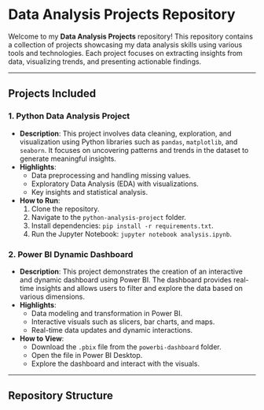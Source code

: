 # Data Analysis Projects Repository

Welcome to my **Data Analysis Projects** repository! This repository contains a collection of projects showcasing my data analysis skills using various tools and technologies. Each project focuses on extracting insights from data, visualizing trends, and presenting actionable findings.

---

## Projects Included

### 1. **Python Data Analysis Project**
   - **Description**: This project involves data cleaning, exploration, and visualization using Python libraries such as `pandas`, `matplotlib`, and `seaborn`. It focuses on uncovering patterns and trends in the dataset to generate meaningful insights.
   - **Highlights**:
     - Data preprocessing and handling missing values.
     - Exploratory Data Analysis (EDA) with visualizations.
     - Key insights and statistical analysis.
   - **How to Run**:
     1. Clone the repository.
     2. Navigate to the `python-analysis-project` folder.
     3. Install dependencies: `pip install -r requirements.txt`.
     4. Run the Jupyter Notebook: `jupyter notebook analysis.ipynb`.

### 2. **Power BI Dynamic Dashboard**
   - **Description**: This project demonstrates the creation of an interactive and dynamic dashboard using Power BI. The dashboard provides real-time insights and allows users to filter and explore the data based on various dimensions.
   - **Highlights**:
     - Data modeling and transformation in Power BI.
     - Interactive visuals such as slicers, bar charts, and maps.
     - Real-time data updates and dynamic interactions.
   - **How to View**:
     - Download the `.pbix` file from the `powerbi-dashboard` folder.
     - Open the file in Power BI Desktop.
     - Explore the dashboard and interact with the visuals.

---

## Repository Structure

